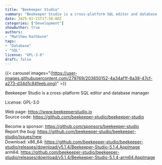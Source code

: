 ```yaml
---
title: "Beekeeper Studio"
summary: "Beekeeper Studio is a cross-platform SQL editor and database manager"
date: 2025-02-21T17:58:00Z
categories: ["Development"]
showAuthor: true
authors:
- "Matthew Rathbone"
tags: 
- "Database"
- "SQL"
license: "GPL-3.0"
draft: false
---
```


{{< carousel images="{https://user-images.githubusercontent.com/279769/203650152-4a34af1f-8a38-47cf-a273-d34d1c84feeb.png}" >}}

Beekeeper Studio is a cross-platform SQL editor and database manager

License: GPL-3.0

Web page: <https://www.beekeeperstudio.io>  
Source code: <https://github.com/beekeeper-studio/beekeeper-studio>

Become a sponsor: <https://github.com/sponsors/beekeeper-studio>  
Report the bug: <https://github.com/beekeeper-studio/beekeeper-studio/issues/new>  
Download:   x86_64: <https://github.com/beekeeper-studio/beekeeper-studio/releases/download/v5.1.4/Beekeeper-Studio-5.1.4.AppImage>  
            arm64: <https://github.com/beekeeper-studio/beekeeper-studio/releases/download/v5.1.4/Beekeeper-Studio-5.1.4-arm64.AppImage>
